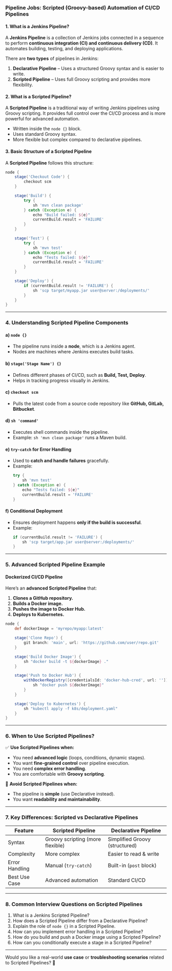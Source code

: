 ### **Pipeline Jobs: Scripted (Groovy-based) Automation of CI/CD Pipelines**  

#### **1. What is a Jenkins Pipeline?**  
A **Jenkins Pipeline** is a collection of Jenkins jobs connected in a sequence to perform **continuous integration (CI) and continuous delivery (CD)**. It automates building, testing, and deploying applications.  

There are **two types** of pipelines in Jenkins:  
1. **Declarative Pipeline** – Uses a structured Groovy syntax and is easier to write.  
2. **Scripted Pipeline** – Uses full Groovy scripting and provides more flexibility.  

#### **2. What is a Scripted Pipeline?**  
A **Scripted Pipeline** is a traditional way of writing Jenkins pipelines using Groovy scripting. It provides full control over the CI/CD process and is more powerful for advanced automation.

- Written inside the `node {}` block.
- Uses standard Groovy syntax.
- More flexible but complex compared to declarative pipelines.

#### **3. Basic Structure of a Scripted Pipeline**  
A **Scripted Pipeline** follows this structure:

```groovy
node {
    stage('Checkout Code') {
        checkout scm
    }

    stage('Build') {
        try {
            sh 'mvn clean package'
        } catch (Exception e) {
            echo "Build failed: ${e}"
            currentBuild.result = 'FAILURE'
        }
    }

    stage('Test') {
        try {
            sh 'mvn test'
        } catch (Exception e) {
            echo "Tests failed: ${e}"
            currentBuild.result = 'FAILURE'
        }
    }

    stage('Deploy') {
        if (currentBuild.result != 'FAILURE') {
            sh 'scp target/myapp.jar user@server:/deployments/'
        }
    }
}
```

---

### **4. Understanding Scripted Pipeline Components**
#### **a) `node {}`**
- The pipeline runs inside a **node**, which is a Jenkins agent.
- Nodes are machines where Jenkins executes build tasks.

#### **b) `stage('Stage Name') {}`**
- Defines different phases of CI/CD, such as **Build, Test, Deploy**.
- Helps in tracking progress visually in Jenkins.

#### **c) `checkout scm`**
- Pulls the latest code from a source code repository like **GitHub, GitLab, Bitbucket**.

#### **d) `sh 'command'`**
- Executes shell commands inside the pipeline.
- Example: `sh 'mvn clean package'` runs a Maven build.

#### **e) `try-catch` for Error Handling**
- Used to **catch and handle failures** gracefully.
- Example:
  ```groovy
  try {
      sh 'mvn test'
  } catch (Exception e) {
      echo "Tests failed: ${e}"
      currentBuild.result = 'FAILURE'
  }
  ```

#### **f) Conditional Deployment**
- Ensures deployment happens **only if the build is successful**.
- Example:
  ```groovy
  if (currentBuild.result != 'FAILURE') {
      sh 'scp target/app.jar user@server:/deployments/'
  }
  ```

---

### **5. Advanced Scripted Pipeline Example**
#### **Dockerized CI/CD Pipeline**
Here’s an **advanced Scripted Pipeline** that:
1. **Clones a GitHub repository.**
2. **Builds a Docker image.**
3. **Pushes the image to Docker Hub.**
4. **Deploys to Kubernetes.**

```groovy
node {
    def dockerImage = 'myrepo/myapp:latest'

    stage('Clone Repo') {
        git branch: 'main', url: 'https://github.com/user/repo.git'
    }

    stage('Build Docker Image') {
        sh "docker build -t ${dockerImage} ."
    }

    stage('Push to Docker Hub') {
        withDockerRegistry([credentialsId: 'docker-hub-cred', url: '']) {
            sh "docker push ${dockerImage}"
        }
    }

    stage('Deploy to Kubernetes') {
        sh "kubectl apply -f k8s/deployment.yaml"
    }
}
```

---

### **6. When to Use Scripted Pipelines?**
✅ **Use Scripted Pipelines when:**
- You need **advanced logic** (loops, conditions, dynamic stages).
- You want **fine-grained control** over pipeline execution.
- You need **complex error handling**.
- You are comfortable with **Groovy scripting**.

🚫 **Avoid Scripted Pipelines when:**
- The pipeline is **simple** (use Declarative instead).
- You want **readability and maintainability**.

---

### **7. Key Differences: Scripted vs Declarative Pipelines**
| Feature | Scripted Pipeline | Declarative Pipeline |
|---------|------------------|----------------------|
| Syntax | Groovy scripting (more flexible) | Simplified Groovy (structured) |
| Complexity | More complex | Easier to read & write |
| Error Handling | Manual (`try-catch`) | Built-in (`post` block) |
| Best Use Case | Advanced automation | Standard CI/CD |

---

### **8. Common Interview Questions on Scripted Pipelines**
1. What is a Jenkins Scripted Pipeline?
2. How does a Scripted Pipeline differ from a Declarative Pipeline?
3. Explain the role of `node {}` in a Scripted Pipeline.
4. How can you implement error handling in a Scripted Pipeline?
5. How do you build and push a Docker image using a Scripted Pipeline?
6. How can you conditionally execute a stage in a Scripted Pipeline?

---

Would you like a real-world **use case** or **troubleshooting scenarios** related to Scripted Pipelines? 🚀